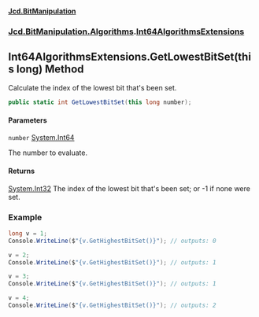 #### [Jcd.BitManipulation](index 'index')

### [Jcd.BitManipulation.Algorithms](Jcd.BitManipulation.Algorithms 'Jcd.BitManipulation.Algorithms').[Int64AlgorithmsExtensions](Jcd.BitManipulation.Algorithms.Int64AlgorithmsExtensions 'Jcd.BitManipulation.Algorithms.Int64AlgorithmsExtensions')

## Int64AlgorithmsExtensions.GetLowestBitSet(this long) Method

Calculate the index of the lowest bit that's been set.

```csharp
public static int GetLowestBitSet(this long number);
```

#### Parameters

<a name='Jcd.BitManipulation.Algorithms.Int64AlgorithmsExtensions.GetLowestBitSet(thislong).number'></a>

`number` [System.Int64](https://docs.microsoft.com/en-us/dotnet/api/System.Int64 'System.Int64')

The number to evaluate.

#### Returns

[System.Int32](https://docs.microsoft.com/en-us/dotnet/api/System.Int32 'System.Int32')
The index of the lowest bit that's been set; or -1 if none were set.

### Example

```csharp
long v = 1;
Console.WriteLine($"{v.GetHighestBitSet()}"); // outputs: 0

v = 2;
Console.WriteLine($"{v.GetHighestBitSet()}"); // outputs: 1

v = 3;
Console.WriteLine($"{v.GetHighestBitSet()}"); // outputs: 1

v = 4;
Console.WriteLine($"{v.GetHighestBitSet()}"); // outputs: 2
```